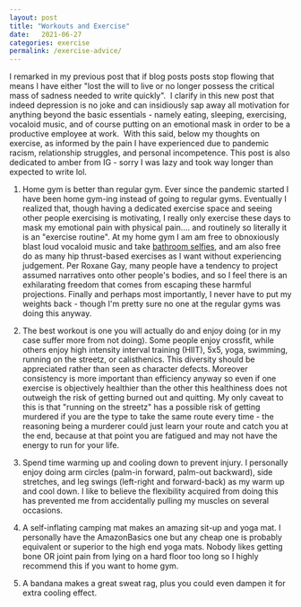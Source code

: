 ```yaml
---
layout: post
title: "Workouts and Exercise"
date:   2021-06-27
categories: exercise
permalink: /exercise-advice/
---
```


I remarked in my previous post that if blog posts posts stop flowing that means I have either \"lost the will to live or no longer possess the critical mass of sadness needed to write quickly\".  I clarify in this new post that indeed depression is no joke and can insidiously sap away all motivation for anything beyond the basic essentials - namely eating, sleeping, exercising, vocaloid music, and of course putting on an emotional mask in order to be a productive employee at work.  With this said, below my thoughts on exercise, as informed by the pain I have experienced due to pandemic racism, relationship struggles, and personal incompetence.  This post is also dedicated to amber from IG - sorry I was lazy and took way longer than expected to write lol. 

1.  Home gym is better than regular gym.  Ever since the pandemic started I have been home gym-ing instead of going to regular gyms.  Eventually I realized that, though having a dedicated exercise space and seeing other people exercising is motivating, I really only exercise these days to mask my emotional pain with physical pain.... and routinely so literally it is an \"exercise routine\".  At my home gym I am am free to obnoxiously blast loud vocaloid music and take [bathroom selfies][1], and am also free do as many hip thrust-based exercises as I want without experiencing judgement.  Per Roxane Gay, many people have a tendency to project assumed narratives onto other people\'s bodies, and so I feel there is an exhilarating freedom that comes from escaping these harmful projections.  Finally and perhaps most importantly, I never have to put my weights back - though I\'m pretty sure no one at the regular gyms was doing this anyway.

2.  The best workout is one you will actually do and enjoy doing (or in my case suffer more from not doing).  Some people enjoy crossfit, while others enjoy high intensity interval training (HIIT), 5x5, yoga, swimming, running on the streetz, or calisthenics.  This diversity should be appreciated rather than seen as character defects.  Moreover consistency is more important than efficiency anyway so even if one exercise is objectively healthier than the other this healthiness does not outweigh the risk of getting burned out and quitting.  My only caveat to this is that \"running on the streetz\" has a possible risk of getting murdered if you are the type to take the same route every time - the reasoning being a murderer could just learn your route and catch you at the end, because at that point you are fatigued and may not have the energy to run for your life. 

3.  Spend time warming up and cooling down to prevent injury.  I personally enjoy doing arm circles (palm-in forward, palm-out backward), side stretches, and leg swings (left-right and forward-back) as my warm up and cool down.  I like to believe the flexibility acquired from doing this has prevented me from accidentally pulling my muscles on several occasions.

4.  A self-inflating camping mat makes an amazing sit-up and yoga mat.  I personally have the AmazonBasics one but any cheap one is probably equivalent or superior to the high end yoga mats.  Nobody likes getting bone OR joint pain from lying on a hard floor too long so I highly recommend this if you want to home gym. 

5.  A bandana makes a great sweat rag, plus you could even dampen it for extra cooling effect.

[1]: /resources/workout_picture.jpg
